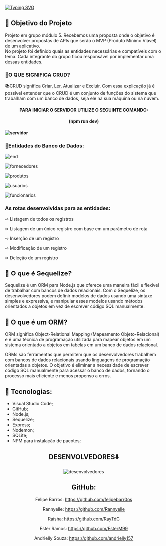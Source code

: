  [![Typing SVG](https://readme-typing-svg.herokuapp.com/?color=FFFFF1&size=40&center=true&vCenter=true&width=1000&lines=++PROJETO++FINAL++-++MÓDULO++5)](https://git.io/typing-svg)

## 📍 Objetivo do Projeto
Projeto em grupo módulo 5. 
Recebemos uma proposta onde o objetivo é desenvolver propostas de APIs que serão
o MVP (Produto Mínimo Viável) de um aplicativo. 
<br>No projeto foi definido quais as entidades necessárias e compatíveis com
o tema. Cada integrante do grupo ficou responsável por implementar uma dessas entidades.




<h3> 📍O QUE SIGNIFICA CRUD? </h3>
📚CRUD significa Criar, Ler, Atualizar e Excluir. Com essa explicação já é possível entender que o CRUD é um conjunto de funções do sistema que trabalham com um banco de dados, seja ele na sua máquina ou na nuvem.


<h4 id="Sobre" align="center">PARA INICIAR O SERVIDOR UTILIZE O SEGUINTE COMANDO:<h4>
 <h4 id="Sobre" align="center"> (npm run dev)<h4>

![servidor](https://user-images.githubusercontent.com/112560788/220970353-b20b82fd-0a08-41f0-aa40-81db3e9ac0e8.gif)



<h3> 📍Entidades do Banco de Dados: </h3>

![end](https://user-images.githubusercontent.com/112557800/221090574-9ecf9bf9-c0d8-4c73-98fa-029390bcece8.jpeg)

![fornecedores](https://user-images.githubusercontent.com/112557800/221090748-f262740c-b9d4-4349-a933-89c8eb8fbdd1.jpeg)

![produtos](https://user-images.githubusercontent.com/112557800/221090831-c0c16f49-be8c-424d-acfc-113b6af12f1d.jpeg)

![usuarios](https://user-images.githubusercontent.com/112557800/221090929-e69bb905-06e7-40ff-a526-fece5282f736.jpeg)

![funcionarios](https://user-images.githubusercontent.com/112557800/221091001-823b84ac-ad2a-448c-b747-94f25ea466fa.jpeg)

  
  <h3>  As rotas desenvolvidas para as entidades: </h3>

⇨ Listagem de todos os registros

⇨ Listagem de um único registro com base em um parâmetro de rota
  
⇨ Inserção de um registro
  
⇨ Modificação de um registro
  
⇨ Deleção de um registro

  
  ## 📍 O que é Sequelize?
  Sequelize é um ORM para Node.js que oferece uma maneira fácil e flexível de trabalhar com bancos de dados relacionais. Com o Sequelize, os desenvolvedores podem definir modelos de dados usando uma sintaxe simples e expressiva, e manipular esses modelos usando métodos orientados a objetos em vez de escrever código SQL manualmente.
  
  ## 📍 O que é um ORM?
  ORM significa Object-Relational Mapping (Mapeamento Objeto-Relacional) e é uma técnica de programação utilizada para mapear objetos em um sistema orientado a objetos em tabelas em um banco de dados relacional.

ORMs são ferramentas que permitem que os desenvolvedores trabalhem com bancos de dados relacionais usando linguagens de programação orientadas a objetos. O objetivo é eliminar a necessidade de escrever código SQL manualmente para acessar o banco de dados, tornando o processo mais eficiente e menos propenso a erros.


  ## 🚀 Tecnologias:

<ul>
    <li> Visual Studio Code;</li>
    <li> GitHub;</li>
    <li> Node.js;</li>
    <li> Sequelize;</li>
    <li> Express;</li>
    <li> Nodemon;</li>
    <li> SQLite;</li>
    <li> NPM para instalação de pacotes;</li>
 </ul>
  
  <div align="center">
  <h2>DESENVOLVEDORES⬇️</h2>
  
![desenvolvedores](https://user-images.githubusercontent.com/112557800/221098302-c22091a8-238a-4e20-8bf2-e14dcda61b03.jpeg)

## GitHub:

 Felipe Barros: https://github.com/felipebarr0os
 
 Rannyelle: https://github.com/Rannyelle
 
 Raísha: https://github.com/RayTdC
 
 Ester Ramos: https://github.com/EsterM99
 
 Andrielly Souza: https://github.com/andrielly157
